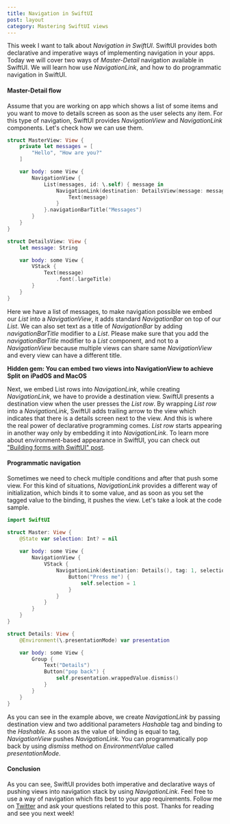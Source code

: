 ```yaml
---
title: Navigation in SwiftUI
post: layout
category: Mastering SwiftUI views
---
```


This week I want to talk about *Navigation in SwiftUI*. SwiftUI provides both declarative and imperative ways of implementing navigation in your apps. Today we will cover two ways of *Master-Detail* navigation available in SwiftUI. We will learn how use *NavigationLink*, and how to do programmatic navigation in SwiftUI.

#### Master-Detail flow
Assume that you are working on app which shows a list of some items and you want to move to details screen as soon as the user selects any item. For this type of navigation, SwiftUI provides *NavigationView* and *NavigationLink* components. Let's check how we can use them.

```swift
struct MasterView: View {
    private let messages = [
        "Hello", "How are you?"
    ]

    var body: some View {
        NavigationView {
            List(messages, id: \.self) { message in
                NavigationLink(destination: DetailsView(message: message)) {
                    Text(message)
                }
            }.navigationBarTitle("Messages")
        }
    }
}

struct DetailsView: View {
    let message: String

    var body: some View {
        VStack {
            Text(message)
                .font(.largeTitle)
        }
    }
}
```

Here we have a list of messages, to make navigation possible we embed our *List* into a *NavigationView*, it adds standard *NavigationBar* on top of our *List*. We can also set text as a title of *NavigationBar* by adding *navigationBarTitle* modifier to a *List*. Please make sure that you add the *navigationBarTitle* modifier to a *List* component, and not to a *NavigationView* because multiple views can share same *NavigationView* and every view can have a different title. 

**Hidden gem: You can embed two views into NavigationView to achieve Split on iPadOS and MacOS**

Next, we embed List rows into *NavigationLink*, while creating *NavigationLink*, we have to provide a destination view. SwiftUI presents a destination view when the user presses the *List row*. By wrapping *List row* into a *NavigationLink*, SwiftUI adds trailing arrow to the view which indicates that there is a details screen next to the view. And this is where the real power of declarative programming comes. *List row* starts appearing in another way only by embedding it into *NavigationLink*. To learn more about environment-based appearance in SwiftUI, you can check out ["Building forms with SwiftUI" post](/2019/06/19/building-forms-with-swiftui/).

#### Programmatic navigation

Sometimes we need to check multiple conditions and after that push some view. For this kind of situations, *NavigationLink* provides a different way of initialization, which binds it to some value, and as soon as you set the tagged value to the binding, it pushes the view. Let's take a look at the code sample.

```swift
import SwiftUI

struct Master: View {
    @State var selection: Int? = nil
    
    var body: some View {
        NavigationView {
            VStack {
                NavigationLink(destination: Details(), tag: 1, selection: $selection) {
                    Button("Press me") {
                        self.selection = 1
                    }
                }
            }
        }
    }
}

struct Details: View {
    @Environment(\.presentationMode) var presentation

    var body: some View {
        Group {
            Text("Details")
            Button("pop back") {
                self.presentation.wrappedValue.dismiss()
            }
        }
    }
}
```

As you can see in the example above, we create *NavigationLink* by passing destination view and two additional parameters *Hashable* tag and binding to the *Hashable*. As soon as the value of binding is equal to tag, *NavigationView* pushes *NavigationLink*. You can programmatically pop back by using *dismiss* method on *EnvironmentValue* called *presentationMode*.

#### Conclusion
As you can see, SwiftUI provides both imperative and declarative ways of pushing views into navigation stack by using *NavigationLink*. Feel free to use a way of navigation which fits best to your app requirements. Follow me on [Twitter](https://twitter.com/mecid) and ask your questions related to this post. Thanks for reading and see you next week!